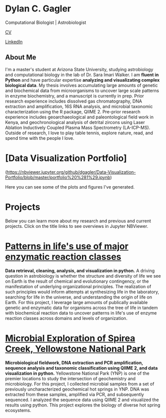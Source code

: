 # Dylan C. Gagler
Computational Biologist | Astrobiologist

[CV](https://github.com/dgagler/dgagler/blob/master/dgagler_CV.pdf)

[LinkedIn](https://www.linkedin.com/in/dylan-gagler-4a0a68191/) 

## About Me
I'm a master's student at Arizona State University, studying astrobiology and computational biology in the lab of Dr. Sara Imari Walker. I am **fluent in Python** and have particular expertise **analyzing and visualizating complex biological data**. My thesis involves accumulating large amounts of genetic and biochemical data from microorganisms to uncover large scale patterns in enzyme biochemistry, and a manuscript is currently in prep. Prior research experience includes dissolved gas chromatography, DNA extraction and amplification, 16S RNA analysis, and microbial taxonomic characterization using the R package, QIIME 2. Pre-prior research experience includes geoarchaeological and paleontological field work in Kenya, and geochronological analysis of detrital zircons using Laser Ablation Inductively Coupled Plasma Mass Spectrometry (LA-ICP-MS). Outside of research, I love to play table tennis, explore nature, read, and spend time with the people I love.

# [Data Visualization Portfolio]
(https://nbviewer.jupyter.org/github/dgagler/Data-Visualization-Portfolio/blob/master/portfolio%20%281%29.ipynb)

Here you can see some of the plots and figures I've generated.

# Projects
Below you can learn more about my research and previous and current projects. Click on the title links to see overviews in Jupyter NBViewer.

# [Patterns in life's use of major enzymatic reaction classes](https://nbviewer.jupyter.org/github/dgagler/dgagler.github.io/blob/master/enzyme_demo.ipynb)

**Data retrieval, cleaning, analysis, and visualization in python.** A driving question in astrobiology is whether the structure and diversity of life we see on Earth is the result of chemical and evolutionary contingency, or the manifestation of underlying organizational principles. The realization of such principles would inform attempts at synthesizing life in the laboratory, searching for life in the universe, and understanding the origin of life on Earth. For this project, I leverage large amounts of publically available genetic and enzymatic data for organisms across the tree of life in tandem with biochemical reaction data to uncover patterns in life's use of enzyme reaction classes across domains and levels of organization.

# [Microbial Exploration of Spirea Creek, Yellowstone National Park](https://nbviewer.jupyter.org/github/dgagler/spirea/blob/master/spirea_sequencing_demo.ipynb)

**Microbiological fieldwork, DNA extraction and PCR amplification, sequence analysis and taxonomic classification using QIIME 2, and data visualization in python.** Yellowstone National Park (YNP) is one of the premier locations to study the intersection of geochemistry and microbiology. For this project, I collected microbial samples from a set of previously uncharacterized geochemical hot springs in YNP. DNA was extracted from these samples, amplified via PCR, and subsequently sequenced. I analyzed the sequence data using QIIME 2 and visualized the results using python. This project explores the biology of diverse hot spring ecosystems.
